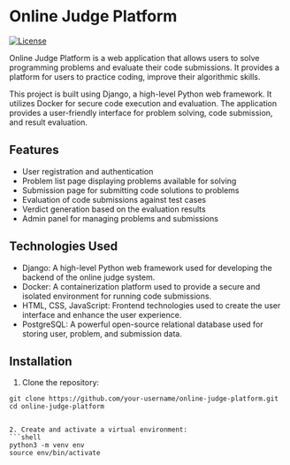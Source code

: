 
# Online Judge Platform

[![License](https://img.shields.io/badge/license-MIT-blue.svg)](https://opensource.org/licenses/MIT)

Online Judge Platform is a web application that allows users to solve programming problems and evaluate their code submissions. It provides a platform for users to practice coding, improve their algorithmic skills.

This project is built using Django, a high-level Python web framework. It utilizes Docker for secure code execution and evaluation. The application provides a user-friendly interface for problem solving, code submission, and result evaluation.

## Features

- User registration and authentication
- Problem list page displaying problems available for solving
- Submission page for submitting code solutions to problems
- Evaluation of code submissions against test cases
- Verdict generation based on the evaluation results
- Admin panel for managing problems and submissions

## Technologies Used

- Django: A high-level Python web framework used for developing the backend of the online judge system.
- Docker: A containerization platform used to provide a secure and isolated environment for running code submissions.
- HTML, CSS, JavaScript: Frontend technologies used to create the user interface and enhance the user experience.
- PostgreSQL: A powerful open-source relational database used for storing user, problem, and submission data.

## Installation
1. Clone the repository:

```shell
git clone https://github.com/your-username/online-judge-platform.git
cd online-judge-platform


2. Create and activate a virtual environment:
```shell
python3 -m venv env
source env/bin/activate
